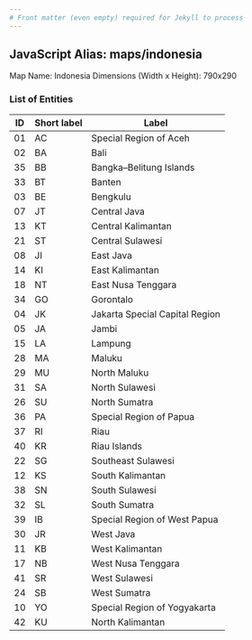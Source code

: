 ```yaml
---
# Front matter (even empty) required for Jekyll to process
---
```


## JavaScript Alias: maps/indonesia

Map Name: Indonesia
Dimensions (Width x Height): 790x290





### List of Entities

ID | Short label | Label
---|---|---|
01|AC|Special Region of Aceh  
02|BA|Bali 
35|BB|Bangka–Belitung Islands
33|BT|Banten 
03|BE|Bengkulu 
07|JT|Central Java 
13|KT|Central Kalimantan 
21|ST|Central Sulawesi  
08|JI|East Java 
14|KI|East Kalimantan  
18|NT|East Nusa Tenggara 
34|GO|Gorontalo 
04|JK|Jakarta Special Capital Region 
05|JA|Jambi 
15|LA|Lampung 
28|MA|Maluku 
29|MU|North Maluku 
31|SA|North Sulawesi 
26|SU|North Sumatra 
36|PA|Special Region of Papua 
37|RI|Riau 
40|KR|Riau Islands 
22|SG|Southeast Sulawesi
12|KS|South Kalimantan 
38|SN|South Sulawesi 
32|SL|South Sumatra 
39|IB|Special Region of West Papua
30|JR|West Java 
11|KB|West Kalimantan 
17|NB|West Nusa Tenggara  
41|SR|West Sulawesi 
24|SB|West Sumatra 
10|YO|Special Region of Yogyakarta 
42|KU|North Kalimantan